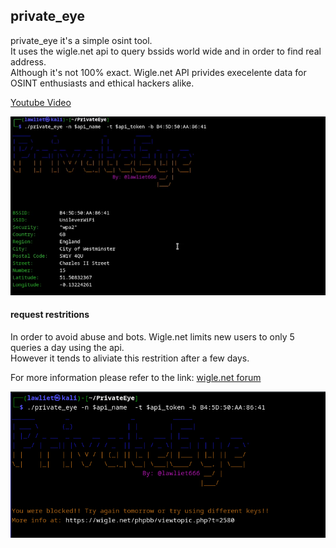 ## private_eye

private_eye it's a simple osint tool.  
It uses the wigle.net api to query bssids world wide and in order to find real address.  
Although it's not 100% exact. Wigle.net API privides execelente data for OSINT enthusiasts and ethical hackers alike.  

[Youtube Video](https://youtu.be/6nVQ5gNAgYs)

![usage](imgs/private_eye.png)

#### request restritions
In order to avoid abuse and bots. Wigle.net limits new users to only 5 queries a day using the api.  
However it tends to aliviate this restrition after a few days.

For more information please refer to the link: [wigle.net forum](https://wigle.net/phpbb/viewtopic.php?t=2580)

![usage](imgs/blocked_private_eye.png)
